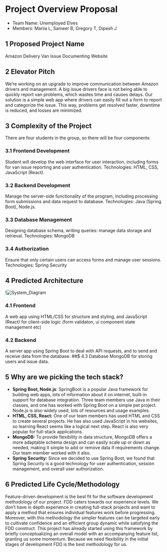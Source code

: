 ﻿# Project Overview Proposal
- Team Name: Unemployed Elves
- Members: Mariia L, Sameer B, Gregory T, Dipesh J

## 1 Proposed Project Name
Amazon Delivery Van Issue Documenting Website

## 2 Elevator Pitch
We’re working on an upgrade to improve communication between Amazon drivers
and management. A big issue drivers face is not being able to quickly report van
problems, which wastes time and causes delays. Our solution is a simple web app
where drivers can easily fill out a form to report and categorize the issue. This
way, problems get resolved faster, downtime is reduced, and losses are minimized.

## 3 Complexity of the Project
There are four students in the group, so there will be four components:

### 3.1 Frontend Development
Student will develop the web interface for user interaction, including forms for van
issue reporting and user authentication.
Technologies: HTML, CSS, JavaScript (React).

### 3.2 Backend Development
Manage the server-side functionality of the program, including processing form
submissions and data request to database.
Technologies: Java (Spring Boot), Node.js.

### 3.3 Database Management
Designing database schema, writing queries: manage data storage and retrieval.
Technologies: MongoDB

### 3.4 Authorization
Ensure that only certain users can access forms and manage user sessions.
Technologies: Spring Security

## 4 Predicted Architecture
!![System_Diagram](https://github.com/user-attachments/assets/61a47133-bd42-4cfe-9ca7-9370a2aa8d63)

### 4.1 Frontend
A web app using HTML/CSS for structure and styling, and JavaScript (React)
for client-side logic (form validaton, ui component state management etc)
### 4.2 Backend
A server app using Spring Boot to deal with API requests, and to send and receive
data from the database.
##$ 4.3 Database
MongoDB for storing users and issue data.


## 5 Why are we picking the tech stack?
- **Spring Boot, Node.js**: SpringBoot is a popular Java framework for building
web apps, lots of information about it on internet, built-in support for database
integration. Three team members use Java in their classes, and one has worked
with Spring Boot on a simple pet project. Node.js is also widely used, lots of
resources and usage examples.
- **HTML, CSS, React:** One of our team members has used HTML and CSS to
create several projects. He has also used JavaScript in his websites, so learning
React seems like a logical next step. React is also very popular for full-stack
applications.
- **MongoDB:** To provide flexibility in data structure, MongoDB offers a more
adaptable schema design and can easily scale up or down as needed, making it
simple to add or remove data if requirements change. Our team member worked
with it also.
- **Spring Security:** Since we decided to use Spring Boot, we found that Spring
Security is a good technology for user authentication, session management, and
overall user authorization.

## 6 Predicted Life Cycle/Methodology
Feature-driven development is the best fit for the software development methodology of our project. FDD caters towards our experience levels. We don’t have in
depth experience in creating full-stack projects and want to apply a method that
ensures individual features work before progressing. Moreover, with this methodology the simpler features can be targeted early to cultivate confidence and an
efficient group dynamic while satisfying the FDD construct. This project has
already started using this framework by briefly conceptualizing an overall model
with an accompanying feature list, granting us some momentum. Because we need
flexibility in the initial stages of development FDD is the best methodology for us.
